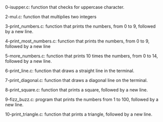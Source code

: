 0-isupper.c: function that checks for uppercase character.

2-mul.c: function that multiplies two integers

3-print_numbers.c: function that prints the numbers, from 0 to 9, followed by a new line.

4-print_most_numbers.c: function that prints the numbers, from 0 to 9, followed by a new line

5-more_numbers.c: function that prints 10 times the numbers, from 0 to 14, followed by a new line.

6-print_line.c: function that draws a straight line in the terminal.

7-print_diagonal.c: function that draws a diagonal line on the terminal.

8-print_square.c: function that prints a square, followed by a new line.

9-fizz_buzz.c: program that prints the numbers from 1 to 100, followed by a new line. 

10-print_triangle.c: function that prints a triangle, followed by a new line.


